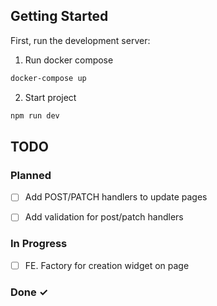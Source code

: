## Getting Started

First, run the development server:
1. Run docker compose
```bash
docker-compose up
```
2. Start project
```bash
npm run dev
```

## TODO

### Planned

- [ ] Add POST/PATCH handlers to update pages
- [ ] Add validation for post/patch handlers


### In Progress

- [ ] FE. Factory for creation widget on page

### Done ✓

